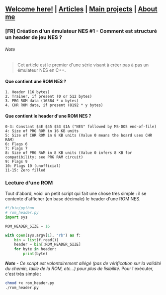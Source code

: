 ## [Welcome here!](https://vpenando.github.io) | [Articles](https://vpenando.github.io/articles.html) | [Main projects](https://vpenando.github.io/projects.html) | [About me](https://vpenando.github.io/about.html)

### [FR] Création d'un émulateur NES #1 - Comment est structuré un header de jeu NES ?

###### Note
> Cet article est le premier d'une série visant à créer pas à pas un émulateur NES en C++.

#### Que contient une ROM NES ?
```
1. Header (16 bytes)
2. Trainer, if present (0 or 512 bytes)
3. PRG ROM data (16384 * x bytes)
4. CHR ROM data, if present (8192 * y bytes)
```

#### Que contient le header d'une ROM NES ?
```
0-3: Constant $4E $45 $53 $1A ("NES" followed by MS-DOS end-of-file)
4: Size of PRG ROM in 16 KB units
5: Size of CHR ROM in 8 KB units (Value 0 means the board uses CHR RAM)
6: Flags 6
7: Flags 7
8: Size of PRG RAM in 8 KB units (Value 0 infers 8 KB for compatibility; see PRG RAM circuit)
9: Flags 9
10: Flags 10 (unofficial)
11-15: Zero filled
```

### Lecture d'une ROM
Tout d'abord, voici un petit script qui fait une chose très simple : il se contente d'afficher (en base décimale) le header d'une ROM NES.
```py
#!/bin/python
# rom_header.py
import sys

ROM_HEADER_SIZE = 16

with open(sys.argv[1], "rb") as f:
    bin = list(f.read())
    header = bin[:ROM_HEADER_SIZE]
    for byte in header:
        print(byte)
```
***Note** - Ce script est volontairement allégé (pas de vérification sur la validité du chemin, taille de la ROM, etc...) pour plus de lisibilité.*
Pour l'exécuter, c'est très simple :
```sh
chmod +x rom_header.py
./rom_header.py
```
